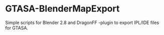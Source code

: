 # GTASA-BlenderMapExport
Simple scripts for Blender 2.8 and DragonFF -plugin to export IPL/IDE files for GTASA.
